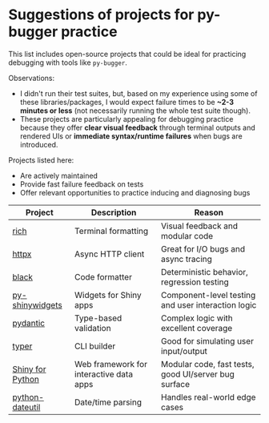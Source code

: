 # Suggestions of projects for py-bugger practice
This list includes open-source projects that could be ideal for practicing debugging with tools like `py-bugger`. 

Observations:
- I didn't run their test suites, but, based on my experience using some of these libraries/packages, I would expect failure times to be **~2-3 minutes or less** (not necessarily running the whole test suite though).
- These projects are particularly appealing for debugging practice because they offer **clear visual feedback** through terminal outputs and rendered UIs or **immediate syntax/runtime failures** when bugs are introduced.

Projects listed here:
- Are actively maintained
- Provide fast failure feedback on tests
- Offer relevant opportunities to practice inducing and diagnosing bugs

| Project | Description | Reason |
|--------|-------------|---------------|
| [rich](https://github.com/Textualize/rich) | Terminal formatting | Visual feedback and modular code |
| [httpx](https://github.com/encode/httpx) | Async HTTP client | Great for I/O bugs and async tracing |
| [black](https://github.com/psf/black) | Code formatter | Deterministic behavior, regression testing |
| [py-shinywidgets](https://github.com/posit-dev/py-shinywidgets) | Widgets for Shiny apps | Component-level testing and user interaction logic |
| [pydantic](https://github.com/pydantic/pydantic) | Type-based validation | Complex logic with excellent coverage |
| [typer](https://github.com/tiangolo/typer) | CLI builder | Good for simulating user input/output |
| [Shiny for Python](https://github.com/posit-dev/py-shiny) | Web framework for interactive data apps | Modular code, fast tests, good UI/server bug surface |
| [python-dateutil](https://github.com/dateutil/dateutil) | Date/time parsing | Handles real-world edge cases |